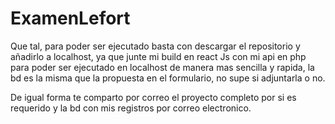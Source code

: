 # ExamenLefort


Que tal, para poder ser ejecutado basta con descargar el repositorio y añadirlo a localhost, ya que junte mi build en react Js con mi api en php para poder ser ejecutado en localhost de manera mas sencilla y rapida, la bd es la misma que la propuesta en el formulario, no supe si adjuntarla o no.

De igual forma te comparto por correo el proyecto completo por si es requerido y la bd con mis registros por correo electronico.
